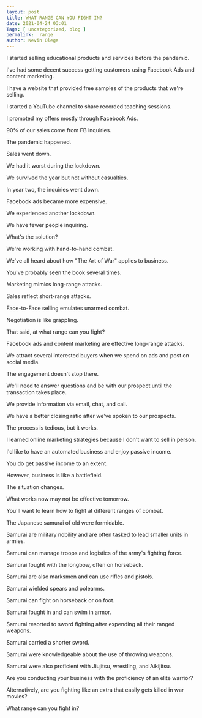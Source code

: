 ```yaml
--- 
layout: post 
title: WHAT RANGE CAN YOU FIGHT IN?
date: 2021-04-24 03:01
Tags: [ uncategorized, blog ]
permalink:  range
author: Kevin Olega 
--- 
```

I started selling educational products and services before the pandemic.

I've had some decent success getting customers using Facebook Ads and content marketing.

I have a website that provided free samples of the products that we're selling.

I started a YouTube channel to share recorded teaching sessions.

I promoted my offers mostly through Facebook Ads.

90% of our sales come from FB inquiries.

The pandemic happened. 

Sales went down.

We had it worst during the lockdown.

We survived the year but not without casualties. 

In year two, the inquiries went down.

Facebook ads became more expensive.

We experienced another lockdown.

We have fewer people inquiring.

What's the solution?

We're working with hand-to-hand combat.

We've all heard about how "The Art of War" applies to business.

You've probably seen the book several times.

Marketing mimics long-range attacks.

Sales reflect short-range attacks.

Face-to-Face selling emulates unarmed combat.

Negotiation is like grappling.

That said, at what range can you fight?

Facebook ads and content marketing are effective long-range attacks.

We attract several interested buyers when we spend on ads and post on social media.

The engagement doesn't stop there.

We'll need to answer questions and be with our prospect until the transaction takes place. 

We provide information via email, chat, and call.

We have a better closing ratio after we've spoken to our prospects.

The process is tedious, but it works. 

I learned online marketing strategies because I don't want to sell in person.

I'd like to have an automated business and enjoy passive income.

You do get passive income to an extent.

However, business is like a battlefield.

The situation changes.

What works now may not be effective tomorrow.

You'll want to learn how to fight at different ranges of combat.

The Japanese samurai of old were formidable.

Samurai are military nobility and are often tasked to lead smaller units in armies.

Samurai can manage troops and logistics of the army's fighting force.

Samurai fought with the longbow, often on horseback.

Samurai are also marksmen and can use rifles and pistols.

Samurai wielded spears and polearms.

Samurai can fight on horseback or on foot.

Samurai fought in and can swim in armor.

Samurai resorted to sword fighting after expending all their ranged weapons.

Samurai carried a shorter sword.

Samurai were knowledgeable about the use of throwing weapons.

Samurai were also proficient with Jiujitsu, wrestling, and Aikijitsu.

Are you conducting your business with the proficiency of an elite warrior?

Alternatively, are you fighting like an extra that easily gets killed in war movies?

What range can you fight in?